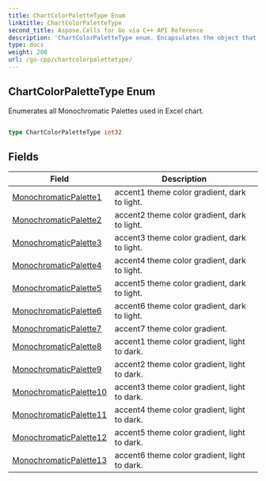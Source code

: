 ```yaml
---
title: ChartColorPaletteType Enum 
linktitle: ChartColorPaletteType
second_title: Aspose.Cells for Go via C++ API Reference
description: 'ChartColorPaletteType enum. Encapsulates the object that represents chartcolorpalettetype in Go.'
type: docs
weight: 200
url: /go-cpp/chartcolorpalettetype/
---
```


## ChartColorPaletteType Enum

Enumerates all Monochromatic Palettes used in Excel chart.

```go

type ChartColorPaletteType int32


```

## Fields

| Field | Description |
| --- | --- |
|[MonochromaticPalette1](./monochromaticpalette1/) | accent1 theme color gradient, dark to light. | 
|[MonochromaticPalette2](./monochromaticpalette2/) | accent2 theme color gradient, dark to light. | 
|[MonochromaticPalette3](./monochromaticpalette3/) | accent3 theme color gradient, dark to light. | 
|[MonochromaticPalette4](./monochromaticpalette4/) | accent4 theme color gradient, dark to light. | 
|[MonochromaticPalette5](./monochromaticpalette5/) | accent5 theme color gradient, dark to light. | 
|[MonochromaticPalette6](./monochromaticpalette6/) | accent6 theme color gradient, dark to light. | 
|[MonochromaticPalette7](./monochromaticpalette7/) | accent7 theme color gradient. | 
|[MonochromaticPalette8](./monochromaticpalette8/) | accent1 theme color gradient, light to dark. | 
|[MonochromaticPalette9](./monochromaticpalette9/) | accent2 theme color gradient, light to dark. | 
|[MonochromaticPalette10](./monochromaticpalette10/) | accent3 theme color gradient, light to dark. | 
|[MonochromaticPalette11](./monochromaticpalette11/) | accent4 theme color gradient, light to dark. | 
|[MonochromaticPalette12](./monochromaticpalette12/) | accent5 theme color gradient, light to dark. | 
|[MonochromaticPalette13](./monochromaticpalette13/) | accent6 theme color gradient, light to dark. | 
